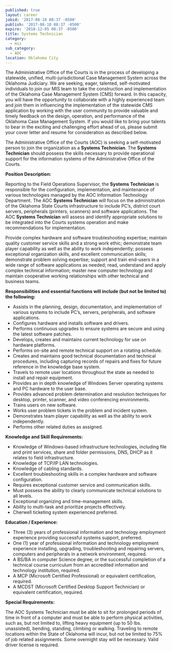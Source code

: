 ```yaml
---
published: true
layout: career
jobid: '2017-08-10 08:37 -0500'
publish: '2017-08-10 08:37 -0500'
expire: '2018-12-05 08:37 -0500'
title: Systems Technician
category:
  - mis
sub_category:
  - AOC
location: Oklahoma City
---
```

The Administrative Office of the Courts is in the process of developing a statewide, unified, multi-jurisdictional Case Management System across the Oklahoma Judiciary.  We are seeking, eager, talented, self-motivated individuals to join our MIS team to take the construction and implementation of the Oklahoma Case Management System (CMS) forward.  In this capacity, you will have the opportunity to collaborate with a highly experienced team and join them in influencing the implementation of the statewide CMS application by working with the user community to provide valuable and timely feedback on the design, operation, and performance of the Oklahoma Case Management System.   If you would like to bring your talents to bear in the exciting and challenging effort ahead of us, please submit your cover letter and resume for consideration as described below.

The Administrative Office of the Courts (AOC) is seeking a self-motivated person to join the organization as a **Systems Technician**. The **Systems Technician** should possess the skills necessary to provide operational support for the information systems of the Administrative Office of the Courts.

**Position Description:**

Reporting to the Field Operations Supervisor, the **Systems Technician** is responsible for the configuration, implementation, and maintenance of various technologies managed by the AOC Information Technology Department. The AOC **Systems Technician** will focus on the administration of the Oklahoma State Courts infrastructure to include PC’s, district court servers, peripherals (printers, scanners) and software applications. The AOC **Systems Technician** will assess and identify appropriate solutions to be integrated into the Courts systems operation and make recommendations for implementation.

Provide complex hardware and software troubleshooting expertise; maintain quality customer service skills and a strong work ethic; demonstrate team player capability as well as the ability to work independently; possess exceptional organization skills, and excellent communication skills; demonstrate problem solving expertise; support and train end-users in a wide range of software applications as needed; read, understand and apply complex technical information; master new computer technology and maintain cooperative working relationships with other technical and business teams.

**Responsibilities and essential functions will include (but not be limited to) the following:**

- Assists in the planning, design, documentation, and implementation of various systems to include PC’s, servers, peripherals, and software applications.   
- Configures hardware and installs software and drivers.
- Performs continuous upgrades to ensure systems are secure and using the latest software patches.       
- Develops, creates and maintains current technology for use on hardware platforms.
- Performs on-site and remote technical support on a rotating schedule.
- Creates and maintains good technical documentation and technical procedures, including capturing records of repairs and fixes for future reference in the knowledge base system.
- Travels to remote user locations throughout the state as needed to install and repair equipment.
- Provides an in depth knowledge of Windows Server operating systems and PC hardware to the user base.
- Provides advanced problem determination and resolution techniques for desktop, printer, scanner, and video conferencing environments.
- Trains users on new software.
- Works user problem tickets in the problem and incident system.
- Demonstrates team player capability as well as the ability to work independently.
- Performs other related duties as assigned. 

**Knowledge and Skill Requirements:**

- Knowledge of Windows-based infrastructure technologies, including file and print services, share and folder permissions, DNS, DHCP as it relates to field infrastructure. 
- Knowledge of TCP/IP LAN technologies.
- Knowledge of cabling standards.
- Excellent troubleshooting skills in a complex hardware and software configuration.
- Requires exceptional customer service and communication skills.
- Must possess the ability to clearly communicate technical solutions to all levels.
- Exceptional organizing and time-management skills.
- Ability to multi-task and prioritize projects effectively.
- Cherwell ticketing system experienced preferred.

**Education / Experience:**

- Three (3) years of professional information and technology employment experience providing successful systems support, preferred.
- One (1) year of professional information and technology employment experience installing, upgrading, troubleshooting and repairing servers, computers and peripherals in a network environment, required.
- A BS/BA in computer Science degree; or the successful completion of a technical course curriculum from an accredited information and technology institution, required.
- A MCP (Microsoft Certified Professional) or equivalent certification, required.
- A MCDST (Microsoft Certified Desktop Support Technician) or equivalent certification, required.


**Special Requirements:**

The AOC Systems Technician must be able to sit for prolonged periods of time in front of a computer and must be able to perform physical activities, such as, but not limited to, lifting heavy equipment (up to 50 lbs. unassisted), bending, standing, climbing or walking.  Traveling to remote locations within the State of Oklahoma will incur, but not be limited to 75% of job related assignments. Some overnight stay will be necessary.  Valid driver license is required.
